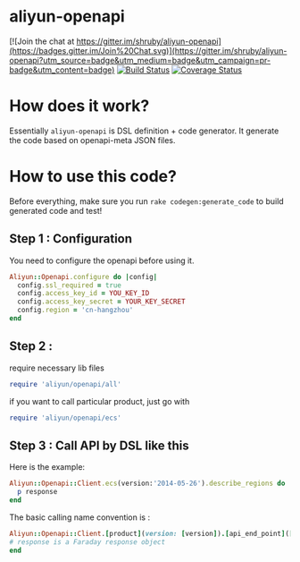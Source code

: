 # aliyun-openapi

[![Join the chat at https://gitter.im/shruby/aliyun-openapi](https://badges.gitter.im/Join%20Chat.svg)](https://gitter.im/shruby/aliyun-openapi?utm_source=badge&utm_medium=badge&utm_campaign=pr-badge&utm_content=badge)
[![Build Status](https://travis-ci.org/aliyun-beta/aliyun-openapi-ruby-sdk.svg)](https://travis-ci.org/aliyun-beta/aliyun-openapi-ruby-sdk)
[![Coverage Status](https://coveralls.io/repos/aliyun-beta/aliyun-openapi-ruby-sdk/badge.svg?branch=master&service=github)](https://coveralls.io/github/aliyun-beta/aliyun-openapi-ruby-sdk?branch=master)

# How does it work?

Essentially ```aliyun-openapi``` is DSL definition + code generator. It generate the code based on openapi-meta JSON files.

# How to use this code?

Before everything, make sure you run ```rake codegen:generate_code``` to build generated code and test!

## Step 1 : Configuration

You need to configure the openapi before using it.

```ruby
Aliyun::Openapi.configure do |config|
  config.ssl_required = true
  config.access_key_id = YOU_KEY_ID
  config.access_key_secret = YOUR_KEY_SECRET
  config.region = 'cn-hangzhou'
end
```


## Step 2 : 
require necessary lib files
```ruby
require 'aliyun/openapi/all'
```

if you want to call particular product, just go with
```ruby
require 'aliyun/openapi/ecs'
```


## Step 3 : Call API by DSL like this

Here is the example:

```ruby
Aliyun::Openapi::Client.ecs(version:'2014-05-26').describe_regions do |response|
  p response
end
```

The basic calling name convention is :
```ruby
Aliyun::Openapi::Client.[product](version: [version]).[api_end_point]([param_key]: [param_value] ...) do |resposne|
# response is a Faraday response object
end
```

